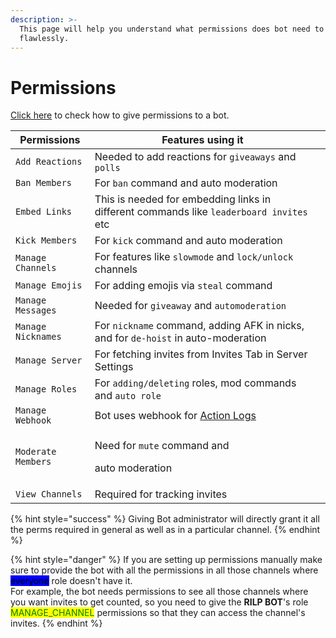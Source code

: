 ```yaml
---
description: >-
  This page will help you understand what permissions does bot need to work
  flawlessly.
---
```


# Permissions

[Click here](basics.md#giving-permissions) to check how to give permissions to a bot.

| Permissions        | Features using it                                                                       |   |
| ------------------ | --------------------------------------------------------------------------------------- | - |
| `Add Reactions`    | Needed to add reactions for `giveaways` and `polls`                                     |   |
| `Ban Members`      | For `ban` command and auto moderation                                                   |   |
| `Embed Links`      | This is needed for embedding links in different commands like `leaderboard invites` etc |   |
| `Kick Members`     | For `kick` command and auto moderation                                                  |   |
| `Manage Channels`  | For features like `slowmode` and `lock/unlock` channels                                 |   |
| `Manage Emojis`    | For adding emojis via `steal` command                                                   |   |
| `Manage Messages`  | Needed for `giveaway` and `automoderation`                                              |   |
| `Manage Nicknames` | For  `nickname` command, adding AFK in nicks, and for `de-hoist` in auto-moderation     |   |
| `Manage Server`    | For fetching invites from Invites Tab in Server Settings                                |   |
| `Manage Roles`     | For `adding/deleting` roles, mod commands and `auto role`                               |   |
| `Manage Webhook`   | Bot uses webhook for [Action Logs](../website/dashboard/action-logs.md)                 |   |
| `Moderate Members` | <p>Need for <code>mute</code> command and</p><p>auto moderation</p>                     |   |
| `View Channels`    | Required for tracking invites                                                           |   |

{% hint style="success" %}
Giving Bot administrator will directly grant it all the perms required in general as well as in a particular channel.
{% endhint %}

{% hint style="danger" %}
If you are setting up permissions manually make sure to provide the bot with all the permissions in all those channels where <mark style="background-color:blue;">everyone</mark> role doesn't have it.\
For example, the bot needs permissions to see all those channels where you want invites to get counted, so you need to give the **RILP BOT**'s role <mark style="color:green;">MANAGE\_CHANNEL</mark> permissions so that they can access the channel's invites.
{% endhint %}
